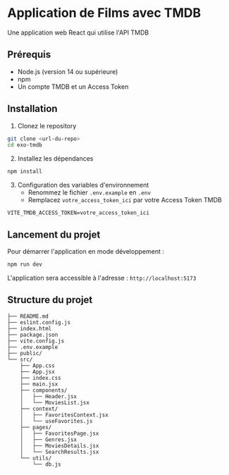 # Application de Films avec TMDB

Une application web React qui utilise l'API TMDB

## Prérequis

- Node.js (version 14 ou supérieure)
- npm
- Un compte TMDB et un Access Token

## Installation

1. Clonez le repository

```bash
git clone <url-du-repo>
cd exo-tmdb
```

2. Installez les dépendances

```bash
npm install
```

3. Configuration des variables d'environnement
   - Renommez le fichier `.env.example` en `.env`
   - Remplacez `votre_access_token_ici` par votre Access Token TMDB

```env
VITE_TMDB_ACCESS_TOKEN=votre_access_token_ici
```

## Lancement du projet

Pour démarrer l'application en mode développement :

```bash
npm run dev
```

L'application sera accessible à l'adresse : `http://localhost:5173`

## Structure du projet

    ├── README.md
    ├── eslint.config.js
    ├── index.html
    ├── package.json
    ├── vite.config.js
    ├── .env.example
    ├── public/
    └── src/
        ├── App.css
        ├── App.jsx
        ├── index.css
        ├── main.jsx
        ├── components/
        │   ├── Header.jsx
        │   └── MoviesList.jsx
        ├── context/
        │   ├── FavoritesContext.jsx
        │   └── useFavorites.js
        ├── pages/
        │   ├── FavoritesPage.jsx
        │   ├── Genres.jsx
        │   ├── MoviesDetails.jsx
        │   └── SearchResults.jsx
        └── utils/
            └── db.js
